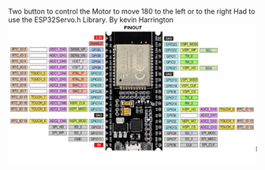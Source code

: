 Two button to control the Motor to move 180 to the left or to the right
Had to use the ESP32Servo.h Library. By kevin Harrington
![ESP32 Pinout](PINOUT.PNG)
